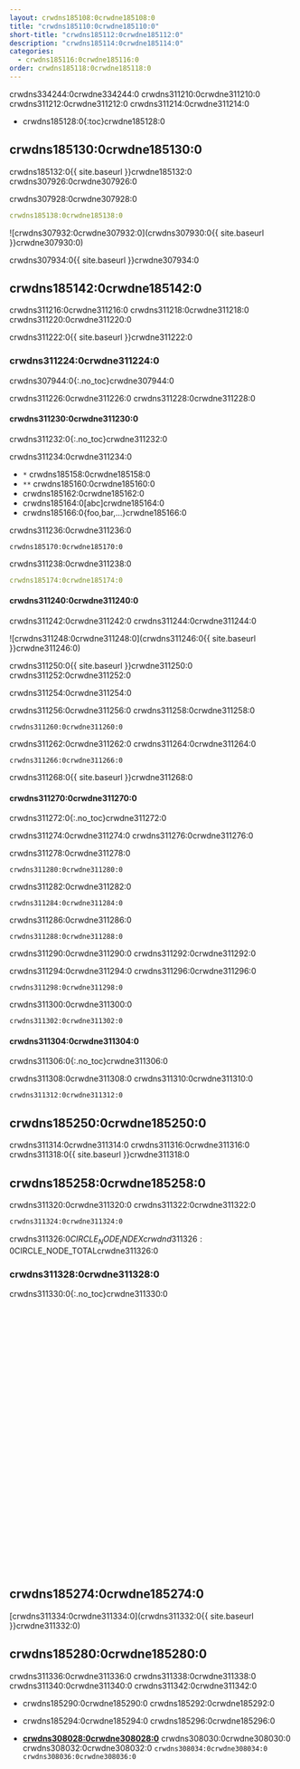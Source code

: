 ```yaml
---
layout: crwdns185108:0crwdne185108:0
title: "crwdns185110:0crwdne185110:0"
short-title: "crwdns185112:0crwdne185112:0"
description: "crwdns185114:0crwdne185114:0"
categories:
  - crwdns185116:0crwdne185116:0
order: crwdns185118:0crwdne185118:0
---
```


crwdns334244:0crwdne334244:0 crwdns311210:0crwdne311210:0 crwdns311212:0crwdne311212:0 crwdns311214:0crwdne311214:0

- crwdns185128:0{:toc}crwdne185128:0

## crwdns185130:0crwdne185130:0

crwdns185132:0{{ site.baseurl }}crwdne185132:0 crwdns307926:0crwdne307926:0

crwdns307928:0crwdne307928:0

```yaml
crwdns185138:0crwdne185138:0
```

![crwdns307932:0crwdne307932:0](crwdns307930:0{{ site.baseurl }}crwdne307930:0)

crwdns307934:0{{ site.baseurl }}crwdne307934:0

## crwdns185142:0crwdne185142:0

crwdns311216:0crwdne311216:0 crwdns311218:0crwdne311218:0 crwdns311220:0crwdne311220:0

crwdns311222:0{{ site.baseurl }}crwdne311222:0

### crwdns311224:0crwdne311224:0

crwdns307944:0{:.no_toc}crwdne307944:0

crwdns311226:0crwdne311226:0 crwdns311228:0crwdne311228:0

#### crwdns311230:0crwdne311230:0

crwdns311232:0{:.no_toc}crwdne311232:0

crwdns311234:0crwdne311234:0

- `*` crwdns185158:0crwdne185158:0
- `**` crwdns185160:0crwdne185160:0
- crwdns185162:0crwdne185162:0
- crwdns185164:0[abc]crwdne185164:0
- crwdns185166:0{foo,bar,...}crwdne185166:0

crwdns311236:0crwdne311236:0

    crwdns185170:0crwdne185170:0
    

crwdns311238:0crwdne311238:0

```yaml
crwdns185174:0crwdne185174:0
```

#### crwdns311240:0crwdne311240:0

crwdns311242:0crwdne311242:0 crwdns311244:0crwdne311244:0

![crwdns311248:0crwdne311248:0](crwdns311246:0{{ site.baseurl }}crwdne311246:0)

crwdns311250:0{{ site.baseurl }}crwdne311250:0 crwdns311252:0crwdne311252:0

crwdns311254:0crwdne311254:0

crwdns311256:0crwdne311256:0 crwdns311258:0crwdne311258:0

    crwdns311260:0crwdne311260:0
    

crwdns311262:0crwdne311262:0 crwdns311264:0crwdne311264:0

    crwdns311266:0crwdne311266:0
    

crwdns311268:0{{ site.baseurl }}crwdne311268:0

#### crwdns311270:0crwdne311270:0

crwdns311272:0{:.no_toc}crwdne311272:0

crwdns311274:0crwdne311274:0 crwdns311276:0crwdne311276:0

crwdns311278:0crwdne311278:0

    crwdns311280:0crwdne311280:0
    

crwdns311282:0crwdne311282:0

    crwdns311284:0crwdne311284:0
    

crwdns311286:0crwdne311286:0

    crwdns311288:0crwdne311288:0
    

crwdns311290:0crwdne311290:0 crwdns311292:0crwdne311292:0

crwdns311294:0crwdne311294:0 crwdns311296:0crwdne311296:0

    crwdns311298:0crwdne311298:0
    

crwdns311300:0crwdne311300:0

    crwdns311302:0crwdne311302:0
    

#### crwdns311304:0crwdne311304:0

crwdns311306:0{:.no_toc}crwdne311306:0

crwdns311308:0crwdne311308:0 crwdns311310:0crwdne311310:0

    crwdns311312:0crwdne311312:0
    

## crwdns185250:0crwdne185250:0

crwdns311314:0crwdne311314:0 crwdns311316:0crwdne311316:0 crwdns311318:0{{ site.baseurl }}crwdne311318:0

## crwdns185258:0crwdne185258:0

crwdns311320:0crwdne311320:0 crwdns311322:0crwdne311322:0

```bash
crwdns311324:0crwdne311324:0
```

crwdns311326:0$CIRCLE_NODE_INDEXcrwdnd311326:0$CIRCLE_NODE_TOTALcrwdne311326:0

### crwdns311328:0crwdne311328:0

crwdns311330:0{:.no_toc}crwdne311330:0 <iframe width="854" height="480" src="crwdns185272:0crwdne185272:0" frameborder="0" allow="autoplay; encrypted-media" allowfullscreen mark="crwd-mark"></iframe> 

## crwdns185274:0crwdne185274:0

[crwdns311334:0crwdne311334:0](crwdns311332:0{{ site.baseurl }}crwdne311332:0)

## crwdns185280:0crwdne185280:0

crwdns311336:0crwdne311336:0 crwdns311338:0crwdne311338:0 crwdns311340:0crwdne311340:0 crwdns311342:0crwdne311342:0

- crwdns185290:0crwdne185290:0 crwdns185292:0crwdne185292:0

- crwdns185294:0crwdne185294:0 crwdns185296:0crwdne185296:0

- **[crwdns308028:0crwdne308028:0](crwdns308026:0crwdne308026:0)** crwdns308030:0crwdne308030:0 crwdns308032:0crwdne308032:0 ```crwdns308034:0crwdne308034:0 crwdns308036:0crwdne308036:0```